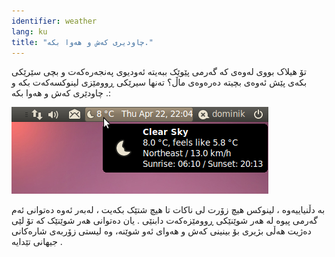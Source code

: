 ```yaml
---
identifier: weather
lang: ku
title: "چاودیری کەش و هەوا بکە."
---
```


تۆ هیلاک بووی لەوەی کە گەرمی پێوێک ببەیتە ئەودیوی پەنجەرەکەت و بچی سێرێکی بکەی پێش ئەوەی بچیتە دەرەوەی ماڵ؟ تەنها سیرێکی ڕوومێزی لینوکسەکەت بکە و چاودێری کەش و هەوا بکە .:

<img src="/img/weather.png" />

بە دڵنیاییەوە ، لینوکس هیچ زۆرت لی ناکات تا هیچ شتێک بکەیت ، لەبەر ئەوە دەتوانی ئەم گەرمی پیوە لە هەر شوێنێکی ڕوومێزەکەت دابنێی . یان دەتوانی هەر شوێنێک کە تۆ لێی دەژیت هەڵی بژیری بۆ بینینی کەش و هەوای ئەو شوێنە، وە لیستی زۆربەی شارەکانی جیهانی تێدایە .




